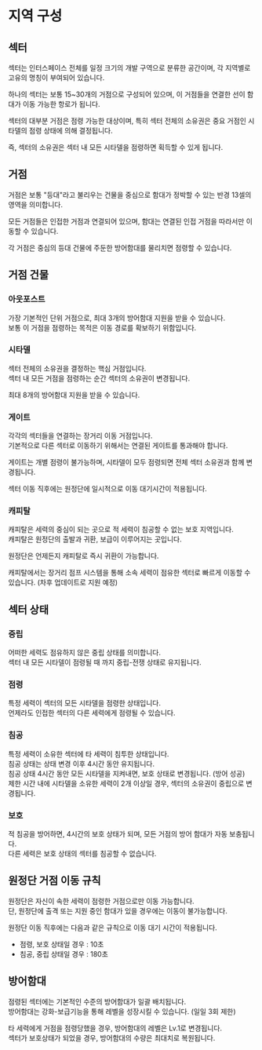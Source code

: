 # 지역 구성

## 섹터

섹터는 인터스페이스 전체를 일정 크기의 개발 구역으로 분류한 공간이며, 각 지역별로 고유의 명칭이 부여되어 있습니다.

하나의 섹터는 보통 15~30개의 거점으로 구성되어 있으며, 이 거점들을 연결한 선이 함대가 이동 가능한 항로가 됩니다.

섹터의 대부분 거점은 점령 가능한 대상이며, 특히 섹터 전체의 소유권은 중요 거점인 시타델의 점령 상태에 의해 결정됩니다.

즉, 섹터의 소유권은 섹터 내 모든 시타델을 점령하면 획득할 수 있게 됩니다.


## 거점

거점은 보통 "등대"라고 불리우는 건물을 중심으로 함대가 정박할 수 있는 반경 13셀의 영역을 의미합니다.

모든 거점들은 인접한 거점과 연결되어 있으며, 함대는 연결된 인접 거점을 따라서만 이동할 수 있습니다.

각 거점은 중심의 등대 건물에 주둔한 방어함대를 물리치면 점령할 수 있습니다.


## 거점 건물

### 아웃포스트

가장 기본적인 단위 거점으로, 최대 3개의 방어함대 지원을 받을 수 있습니다.<br>
보통 이 거점을 점령하는 목적은 이동 경로를 확보하기 위함입니다.



### 시타델

섹터 전체의 소유권을 결정하는 핵심 거점입니다.<br>
섹터 내 모든 거점을 점령하는 순간 섹터의 소유권이 변경됩니다.

최대 8개의 방어함대 지원을 받을 수 있습니다.


### 게이트

각각의 섹터들을 연결하는 장거리 이동 거점입니다.<br>
기본적으로 다른 섹터로 이동하기 위해서는 연결된 게이트를 통과해야 합니다.

게이트는 개별 점령이 불가능하며, 시타델이 모두 점령되면 전체 섹터 소유권과 함께 변경됩니다.

섹터 이동 직후에는 원정단에 일시적으로 이동 대기시간이 적용됩니다.


### 캐피탈

캐피탈은 세력의 중심이 되는 곳으로 적 세력이 침공할 수 없는 보호 지역입니다.<br>
캐피탈은 원정단의 출발과 귀환, 보급이 이루어지는 곳입니다.

원정단은 언제든지 캐피탈로 즉시 귀환이 가능합니다.

캐피탈에서는 장거리 점프 시스템을 통해 소속 세력이 점유한 섹터로 빠르게 이동할 수 있습니다. (차후 업데이트로 지원 예정)


## 섹터 상태

### 중립

어떠한 세력도 점유하지 않은 중립 상태를 의미합니다.<br>
섹터 내 모든 시타델이 점령될 때 까지 중립-전쟁 상태로 유지됩니다.

### 점령

특정 세력이 섹터의 모든 시타델을 점령한 상태입니다.<br>
언제라도 인접한 섹터의 다른 세력에게 점령될 수 있습니다.

### 침공

특정 세력이 소유한 섹터에 타 세력이 침투한 상태입니다.<br>
침공 상태는 상태 변경 이후 4시간 동안 유지됩니다.<br>
침공 상태 4시간 동안 모든 시타델을 지켜내면, 보호 상태로 변경됩니다. (방어 성공)<br>
제한 시간 내에 시타델을 소유한 세력이 2개 이상일 경우, 섹터의 소유권이 중립으로 변경됩니다.

### 보호 

적 침공을 방어하면, 4시간의 보호 상태가 되며, 모든 거점의 방어 함대가 자동 보충됩니다.<br>
다른 세력은 보호 상태의 섹터를 침공할 수 없습니다.


## 원정단 거점 이동 규칙

원정단은 자신이 속한 세력이 점령한 거점으로만 이동 가능합니다.<br>
단, 원정단에 출격 또는 지원 중인 함대가 있을 경우에는 이동이 불가능합니다.

원정단 이동 직후에는 다음과 같은 규칙으로 이동 대기 시간이 적용됩니다.
- 점령, 보호 상태일 경우 : 10초
- 침공, 중립 상태일 경우 : 180초

## 방어함대

점령된 섹터에는 기본적인 수준의 방어함대가 일괄 배치됩니다.<br>
방어함대는 강화-보급기능을 통해 레벨을 성장시킬 수 있습니다. (일일 3회 제한)

타 세력에게 거점을 점령당했을 경우, 방어함대의 레벨은 Lv.1로 변경됩니다.<br>
섹터가 보호상태가 되었을 경우, 방어함대의 수량은 최대치로 복원됩니다.